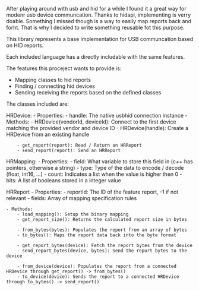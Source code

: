 After playing around with usb and hid for a while I found it a great way for modenr usb device communcation.
Thanks to hidapi, implementing is verry doable. Something I missed though is a way to easily map reports back and forht.
That is why I decided to write something reusable fot this purpose.


This library represents a base implementation for USB communcation based on HID reports.

Each included language has a directly includable with the same features.

The features this proceject wants to provide is:
 - Mapping classes to hid reports
 - Finding / connecting hid devices
 - Sending receiving the reports based on the defined classes
 
The classes included are:

HRDevice:
	- Properties:
		- handle: The native usbhid connection instance
	- Methods:
		- HRDevice(vendorId, deviceId): Connect to the first device matching the provided vendor and device ID
		- HRDevice(handle): Create a HRDevice from an existing handle
		
		- get_report(report): Read / Return an HRReport
		- send_report(report): Send an HRReport

HRMapping:
	- Properties:
		- field: What variable to store this field in (c++ has pointers, otherwise a string)
		- type: Type of the data to encode / decode (float, int16, ...)
		- count: Indicates a list when the value is higher then 0
		- bits: A list of booleans stored in a integer value

HRReport
	- Properties:
		- reportId: The ID of the feature report, -1 if not relevant
		- fields: Array of mapping specification rules
	
	- Methods:
		- load_mapping(): Setup the binary mapping
		- get_report_size(): Returns the calculated report size in bytes
		
		- from_bytes(bytes): Populates the report from an array of bytes
		- to_bytes(): Maps the report data back into the byte format
		
		- get_report_bytes(device): Fetch the report bytes from the device
		- send_report_bytes(device, bytes): Send the report bytes to the device
		
		- from_device(device): Populates the report from a connected HRDevice through get_report() -> from_bytes()
		- to_device(device): Sends the report to a connected HRDevice through to_bytes() -> send_report()